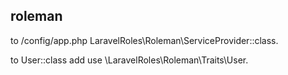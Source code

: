 ## roleman


to /config/app.php LaravelRoles\Roleman\ServiceProvider::class.

to User::class add use \LaravelRoles\Roleman\Traits\User.